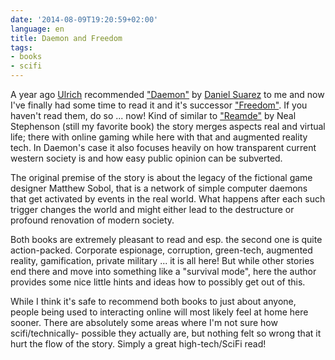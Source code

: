 ```yaml
---
date: '2014-08-09T19:20:59+02:00'
language: en
title: Daemon and Freedom
tags:
- books
- scifi
---
```



A year ago [Ulrich][ulope] recommended ["Daemon"][daemon] by [Daniel Suarez][ds]
to me and now I've finally had some time to read it and it's successor
["Freedom"][freedom]. If you haven't read them, do so ... now! Kind of similar
to ["Reamde"][rd] by Neal Stephenson (still my favorite book) the story merges
aspects real and virtual life; there with online gaming while here with that and
augmented reality tech. In Daemon's case it also focuses heavily on how
transparent current western society is and how easy public opinion can be
subverted.

The original premise of the story is about the legacy of the fictional game
designer Matthew Sobol, that is a network of simple computer daemons that get
activated by events in the real world. What happens after each such trigger
changes the world and might either lead to the destructure or profound
renovation of modern society.

Both books are extremely pleasant to read and esp. the second one is
quite action-packed. Corporate espionage, corruption, green-tech, augmented
reality, gamification, private military ... it is all here! But while other
stories end there and move into something like a "survival mode", here the
author provides some nice little hints and ideas how to possibly get out of
this.

While I think it's safe to recommend both books to just about anyone, people
being used to interacting online will most likely feel at home here sooner.
There are absolutely some areas where I'm not sure how scifi/technically-
possible they actually are, but nothing felt so wrong that it hurt the flow of
the story. Simply a great high-tech/SciFi read!


[daemon]: https://www.goodreads.com/book/show/4699575-daemon
[freedom]: https://www.goodreads.com/book/show/7132363-freedom
[ulope]: https://twitter.com/ulope
[ds]: http://www.thedaemon.com/
[rd]: https://www.goodreads.com/book/show/10552338-reamde
